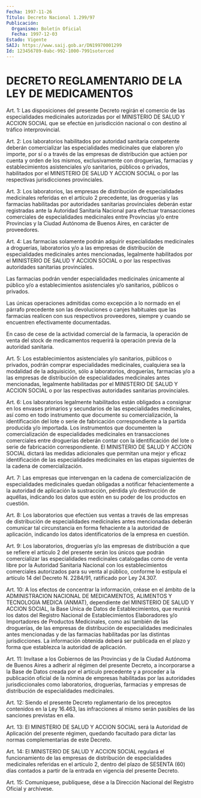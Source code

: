 ```yaml
---
Fecha: 1997-11-26
Título: Decreto Nacional 1.299/97
Publicación:
  Organismo: Boletín Oficial
  Fecha: 1997-12-03
Estado: Vigente
SAIJ: https://www.saij.gob.ar/DN19970001299
Id: 123456789-0abc-992-1000-7991soterced
---
```

# DECRETO REGLAMENTARIO DE LA LEY DE MEDICAMENTOS

<a id="1"></a>
Art. 1: Las disposiciones del  presente  Decreto  regirán  el comercio de  las  especialidades  medicinales  autorizadas  por  el MINISTERIO  DE SALUD Y ACCION SOCIAL que se efectúe en jurisdicción nacional o con destino al tráfico interprovincial.

<a id="2"></a>
Art.  2: Los  laboratorios  habilitados  por  autoridad  sanitaria competente deberán comercializar las especialidades medicinales que elaboren  y/o  importe,  por  sí  o  a  través  de  las empresas de distribución   que  actúen  por  cuenta  y  orden  de  los  mismos, exclusivamente   con    droguerías,  farmacias  y  establecimientos asistenciales y/o  sanitarios, públicos o privados, habilitados por el MINISTERIO DE SALUD  Y  ACCION  SOCIAL  o  por  las  respectivas jurisdicciones provinciales.

<a id="3"></a>
Art.  3:  Los  laboratorios,  las  empresas  de  distribución  de especialidades  medicinales  referidas en el artículo 2 precedente, las  droguerías  y  las  farmacias    habilitadas  por  autoridades sanitarias provinciales deberán estar registradas ante la Autoridad Sanitaria  Nacional  para  efectuar  transacciones  comerciales  de especialidades medicinales entre Provincias  y/o entre Provincias y la  Ciudad  Autónoma  de Buenos Aires, en carácter  de  proveedores.

<a id="4"></a>
Art. 4: Las farmacias  solamente  podrán  adquirir  especialidades medicinales  a  droguerías,  laboratorios  y/o  a  las empresas  de distribución   de  especialidades  medicinales  antes  mencionadas, legalmente habilitados por el MINISTERIO DE SALUD Y ACCION SOCIAL o por  las  respectivas  autoridades    sanitarias   provinciales.

Las farmacias podrán  vender  especialidades medicinales únicamente al  público y/o a establecimientos  asistenciales  y/o  sanitarios, públicos o privados.

Las únicas  operaciones admitidas como excepción a lo normado en el párrafo precedente son las devoluciones o canjes habituales que las farmacias realicen  con  sus  respectivos  proveedores,  siempre  y cuando se encuentren efectivamente documentadas.

En  caso  de  cese  de  la  actividad  comercial de la farmacia, la operación de venta del stock de medicamentos requerirá la operación previa de la autoridad sanitaria.

<a id="5"></a>
Art.  5:  Los  establecimientos asistenciales    y/o  sanitarios, públicos o privados,  podrán  comprar  especialidades  medicinales, cualquiera sea la modalidad de la adquisición, sólo a laboratorios, droguerías, farmacias  y/o  a  las  empresas  de  distribución  de especialidades medicinales antes mencionadas, legalmente habilitadas por el MINISTERIO DE SALUD Y ACCION SOCIAL  o  por  las respectivas autoridades sanitarias provinciales.

<a id="6"></a>
Art. 6: Los laboratorios legalmente habilitados están obligados  a consignar en los envases primarios y secundarios de las especialidades  medicinales,  así  como  en  todo  instrumento  que documente  su  comercialización, la identificación del lote o serie de  fabricación  correspondiente    a   la  partida  producida  y/o importada. Los instrumentos que documenten  la comercialización de especialidades  medicinales  en  transacciones  comerciales   entre droguerías deberán contar con la identificación del lote o serie de fabricación correspondiente. El MINISTERIO DE SALUD Y ACCION SOCIAL dictará  las  medidas  adicionales  que permitan una mejor y eficaz identificación  de las especialidades  medicinales  en  las  etapas siguientes de la cadena de comercialización.

<a id="7"></a>
Art. 7: Las empresas que intervengan en la cadena de comercialización  de  especialidades medicinales quedan obligadas a notificar  fehacientemente    a   la  autoridad  de  aplicación  la sustracción, pérdida y/o destrucción  de  aquéllas,  indicando  los datos  que  estén  en  su  poder de  los productos en cuestión.

<a id="8"></a>
Art.  8: Los laboratorios que efectúen sus ventas a través de las empresas  de   distribución  de  especialidades  medicinales  antes mencionadas deberán comunicar tal circunstancia en forma fehaciente a la autoridad  de aplicación, indicando los datos identificatorios de la empresa en cuestión.

<a id="9"></a>
Art.  9:  Los  laboratorios,   droguerías  y/o  las  empresas  de distribución a que se refiere el  artículo 2 del presente serán los únicos  que  podrán  comercializar las  especialidades  medicinales catalogadas como de venta libre por la Autoridad Sanitaria Nacional con los establecimientos  comerciales  autorizados para su venta al público, conforme lo estipula el artículo 14 del Decreto N. 2284/91, ratificado por Ley 24.307.

<a id="10"></a>
Art. 10: A los efectos de concentrar la información, créase en el ámbito de la ADMINISTRACION NACIONAL DE  MEDICAMENTOS,  ALIMENTOS Y TECNOLOGIA  MEDICA (ANMAT), dependiente del MINISTERIO DE  SALUD  Y ACCION SOCIAL,  la  Base  Unica  de  Datos de Establecimientos, que reunirá  los  datos  del  Registro  Nacional   de  Establecimientos Elaboradores  y/o Importadores de Productos Medicinales,  como  así también de las  droguerías,  de  las  empresas  de  distribución de especialidades  medicinales  antes  mencionadas y de las  farmacias habilitadas  por  las  distintas  jurisdicciones.   La  información obtenida deberá ser publicada en el plazo y forma que establezca la autoridad de aplicación.

<a id="11"></a>
Art.  11: Invítase a los Gobiernos de las Provincias  y  de  la Ciudad Autónoma  de  Buenos Aires a adherir al régimen del presente Decreto, a incorporarse  a  la Base de Datos creada por el artículo precedente y a proceder a la  publicación  oficial  de la nómina de empresas  habilitadas  por  las  autoridades jurisdiccionales  como laboratorios, droguerías, farmacias  y  empresas de distribución de especialidades medicinales.

<a id="12"></a>
Art.  12:  Siendo  el  presente  Decreto  reglamentario  de  los preceptos  contenidos en la Ley 16.463, las infracciones  al  mismo serán pasibles de las sanciones previstas en ella.

<a id="13"></a>
Art. 13: El MINISTERIO DE SALUD Y ACCION SOCIAL será la Autoridad de Aplicación  del presente régimen, quedando facultado para dictar las normas complementarias de este Decreto.

<a id="14"></a>
Art. 14: El MINISTERIO  DE  SALUD  Y  ACCION  SOCIAL  regulará el funcionamiento  de  las  empresas de distribución de especialidades medicinales referidas en el artículo 2, dentro del plazo de SESENTA (60) días contados a partir  de la entrada en vigencia del presente Decreto.

<a id="15"></a>
Art.  15: Comuníquese, publíquese, dése  a  la  Dirección Nacional del Registro Oficial y archívese.